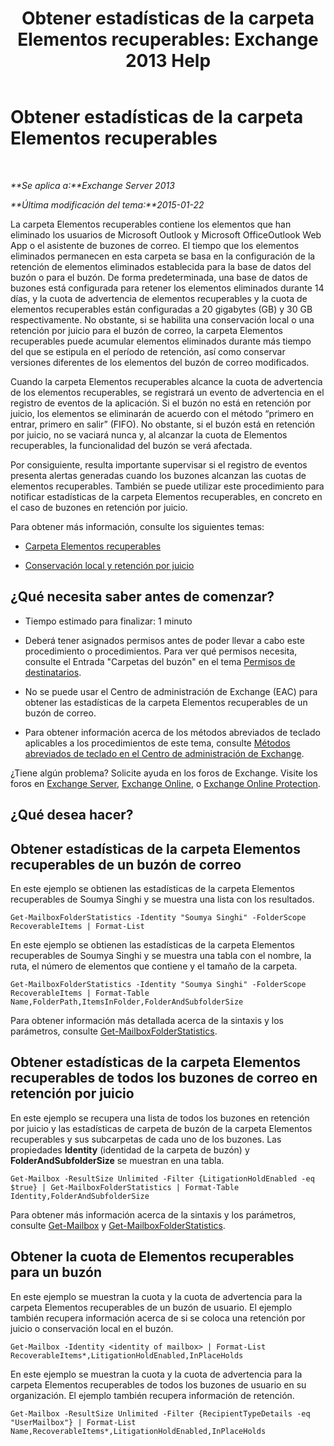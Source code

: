 ﻿---
title: 'Obtener estadísticas de la carpeta Elementos recuperables: Exchange 2013 Help'
TOCTitle: Obtener estadísticas de la carpeta Elementos recuperables
ms:assetid: dee77958-ee87-4908-85e4-ad053bacd8b0
ms:mtpsurl: https://technet.microsoft.com/es-es/library/Ff714343(v=EXCHG.150)
ms:contentKeyID: 52062068
ms.date: 04/23/2018
mtps_version: v=EXCHG.150
ms.translationtype: HT
---

# Obtener estadísticas de la carpeta Elementos recuperables

 

_**Se aplica a:**Exchange Server 2013_

_**Última modificación del tema:**2015-01-22_

La carpeta Elementos recuperables contiene los elementos que han eliminado los usuarios de Microsoft Outlook y Microsoft OfficeOutlook Web App o el asistente de buzones de correo. El tiempo que los elementos eliminados permanecen en esta carpeta se basa en la configuración de la retención de elementos eliminados establecida para la base de datos del buzón o para el buzón. De forma predeterminada, una base de datos de buzones está configurada para retener los elementos eliminados durante 14 días, y la cuota de advertencia de elementos recuperables y la cuota de elementos recuperables están configuradas a 20 gigabytes (GB) y 30 GB respectivamente. No obstante, si se habilita una conservación local o una retención por juicio para el buzón de correo, la carpeta Elementos recuperables puede acumular elementos eliminados durante más tiempo del que se estipula en el período de retención, así como conservar versiones diferentes de los elementos del buzón de correo modificados.

Cuando la carpeta Elementos recuperables alcance la cuota de advertencia de los elementos recuperables, se registrará un evento de advertencia en el registro de eventos de la aplicación. Si el buzón no está en retención por juicio, los elementos se eliminarán de acuerdo con el método “primero en entrar, primero en salir” (FIFO). No obstante, si el buzón está en retención por juicio, no se vaciará nunca y, al alcanzar la cuota de Elementos recuperables, la funcionalidad del buzón se verá afectada.

Por consiguiente, resulta importante supervisar si el registro de eventos presenta alertas generadas cuando los buzones alcanzan las cuotas de elementos recuperables. También se puede utilizar este procedimiento para notificar estadísticas de la carpeta Elementos recuperables, en concreto en el caso de buzones en retención por juicio.

Para obtener más información, consulte los siguientes temas:

  - [Carpeta Elementos recuperables](recoverable-items-folder-exchange-2013-help.md)

  - [Conservación local y retención por juicio](in-place-hold-and-litigation-hold-exchange-2013-help.md)

## ¿Qué necesita saber antes de comenzar?

  - Tiempo estimado para finalizar: 1 minuto

  - Deberá tener asignados permisos antes de poder llevar a cabo este procedimiento o procedimientos. Para ver qué permisos necesita, consulte el Entrada "Carpetas del buzón" en el tema [Permisos de destinatarios](recipients-permissions-exchange-2013-help.md).

  - No se puede usar el Centro de administración de Exchange (EAC) para obtener las estadísticas de la carpeta Elementos recuperables de un buzón de correo.

  - Para obtener información acerca de los métodos abreviados de teclado aplicables a los procedimientos de este tema, consulte [Métodos abreviados de teclado en el Centro de administración de Exchange](keyboard-shortcuts-in-the-exchange-admin-center-exchange-online-protection-help.md).

¿Tiene algún problema? Solicite ayuda en los foros de Exchange. Visite los foros en [Exchange Server](https://go.microsoft.com/fwlink/p/?linkid=60612), [Exchange Online](https://go.microsoft.com/fwlink/p/?linkid=267542), o [Exchange Online Protection](https://go.microsoft.com/fwlink/p/?linkid=285351).

## ¿Qué desea hacer?

## Obtener estadísticas de la carpeta Elementos recuperables de un buzón de correo

En este ejemplo se obtienen las estadísticas de la carpeta Elementos recuperables de Soumya Singhi y se muestra una lista con los resultados.

    Get-MailboxFolderStatistics -Identity "Soumya Singhi" -FolderScope RecoverableItems | Format-List

En este ejemplo se obtienen las estadísticas de la carpeta Elementos recuperables de Soumya Singhi y se muestra una tabla con el nombre, la ruta, el número de elementos que contiene y el tamaño de la carpeta.

    Get-MailboxFolderStatistics -Identity "Soumya Singhi" -FolderScope RecoverableItems | Format-Table Name,FolderPath,ItemsInFolder,FolderAndSubfolderSize

Para obtener información más detallada acerca de la sintaxis y los parámetros, consulte [Get-MailboxFolderStatistics](https://technet.microsoft.com/es-es/library/aa996762\(v=exchg.150\)).

## Obtener estadísticas de la carpeta Elementos recuperables de todos los buzones de correo en retención por juicio

En este ejemplo se recupera una lista de todos los buzones en retención por juicio y las estadísticas de carpeta de buzón de la carpeta Elementos recuperables y sus subcarpetas de cada uno de los buzones. Las propiedades **Identity** (identidad de la carpeta de buzón) y **FolderAndSubfolderSize** se muestran en una tabla.

    Get-Mailbox -ResultSize Unlimited -Filter {LitigationHoldEnabled -eq $true} | Get-MailboxFolderStatistics | Format-Table Identity,FolderAndSubfolderSize

Para obtener más información acerca de la sintaxis y los parámetros, consulte [Get-Mailbox](https://technet.microsoft.com/es-es/library/bb123685\(v=exchg.150\)) y [Get-MailboxFolderStatistics](https://technet.microsoft.com/es-es/library/aa996762\(v=exchg.150\)).

## Obtener la cuota de Elementos recuperables para un buzón

En este ejemplo se muestran la cuota y la cuota de advertencia para la carpeta Elementos recuperables de un buzón de usuario. El ejemplo también recupera información acerca de si se coloca una retención por juicio o conservación local en el buzón.

    Get-Mailbox -Identity <identity of mailbox> | Format-List RecoverableItems*,LitigationHoldEnabled,InPlaceHolds

En este ejemplo se muestran la cuota y la cuota de advertencia para la carpeta Elementos recuperables de todos los buzones de usuario en su organización. El ejemplo también recupera información de retención.

    Get-Mailbox -ResultSize Unlimited -Filter {RecipientTypeDetails -eq "UserMailbox"} | Format-List Name,RecoverableItems*,LitigationHoldEnabled,InPlaceHolds

